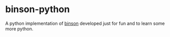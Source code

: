 binson-python
=============
A python implementation of [binson](http://binson.org/) developed just for fun and to learn some more python.